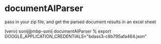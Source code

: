 # documentAIParser
pass in your zip file, and get the parsed document results in an excel sheet

(venv) sonij@mbp-sonij documentAIParser % export GOOGLE_APPLICATION_CREDENTIALS="bdass3-c6b795afa464.json"

